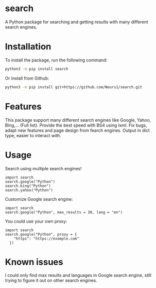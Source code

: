 # search
A Python package for searching and getting results with many different search engines.
# Installation
To install the package, run the following command:
```bash
python3 -m pip install search
```
Or install from Github:
```bash
python3 -m pip install git+https://github.com/Neurs1/search.git
```
# Features
This package support many different search engines like Google, Yahoo, Bing,... (Full list).
Provide the best speed with BS4 using lxml.
Fix bugs, adapt new features and page design from fearch engines.
Output in dict type, easier to interact with.
# Usage
Search using multiple search engines!
```python3
import search
search.google("Python")
search.bing("Python")
search.yahoo("Python")
```
Customize Google search engine:
```python3
import search
search.google("Python", max_results = 30, lang = "en")
```
You could use your own proxy:
```python3
import search
search.google("Python", proxy = {
    "https": "https://example.com"
  })
```
# Known issues
I could only find max results and languages in Google search engine, still trying to figure it out on other search engines.
